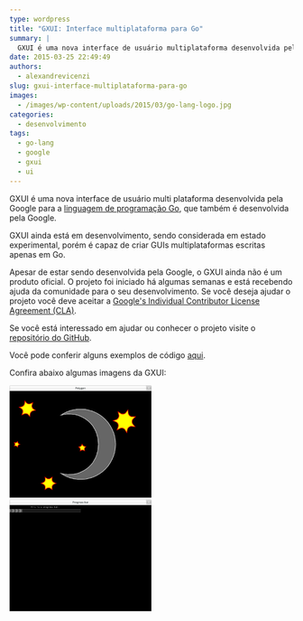 ```yaml
---
type: wordpress
title: "GXUI: Interface multiplataforma para Go"
summary: |
  GXUI é uma nova interface de usuário multiplataforma desenvolvida pela Google para a linguagem de programação Go, que também é desenvolvida pela Google.
date: 2015-03-25 22:49:49
authors:
  - alexandrevicenzi
slug: gxui-interface-multiplataforma-para-go
images:
  - /images/wp-content/uploads/2015/03/go-lang-logo.jpg
categories:
  - desenvolvimento
tags:
  - go-lang
  - google
  - gxui
  - ui
---
```


GXUI é uma nova interface de usuário multi plataforma desenvolvida pela Google para a <a href="https://golang.org/" target="_blank">linguagem de programação Go</a>, que também é desenvolvida pela Google.

GXUI ainda está em desenvolvimento, sendo considerada em estado experimental, porém é capaz de criar GUIs multiplataformas escritas apenas em Go.

Apesar de estar sendo desenvolvida pela Google, o GXUI ainda não é um produto oficial. O projeto foi iniciado há algumas semanas e está recebendo ajuda da comunidade para o seu desenvolvimento. Se você deseja ajudar o projeto você deve aceitar a <a href="https://cla.developers.google.com/about/google-individual?csw=1" target="_blank">Google's Individual Contributor License Agreement (CLA)</a>.

Se você está interessado em ajudar ou conhecer o projeto visite o <a href="https://github.com/google/gxui" target="_blank">repositório do GitHub</a>.

Você pode conferir alguns exemplos de código <a href="https://github.com/google/gxui/tree/master/samples" target="_blank">aqui</a>.

Confira abaixo algumas imagens da GXUI:

<img class=" aligncenter" src="/images/wp-content/uploads/2015/03/gxui-polygon.png" alt="gxui polygon" width="50%" height="50%" />

<img class=" aligncenter" src="/images/wp-content/uploads/2015/03/gxui-progress-bar.png" alt="gxui progress bar" width="50%" height="50%" />
